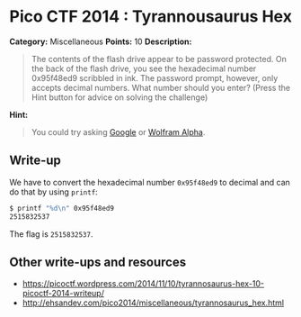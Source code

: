 # Pico CTF 2014 : Tyrannousaurus Hex

**Category:** Miscellaneous
**Points:** 10
**Description:**

>The contents of the flash drive appear to be password protected. On the back of the flash drive, you see the hexadecimal number 0x95f48ed9 scribbled in ink. The password prompt, however, only accepts decimal numbers. What number should you enter? (Press the Hint button for advice on solving the challenge)

**Hint:**
>You could try asking [Google](https://www.google.com/) or [Wolfram Alpha](http://www.wolframalpha.com/).

## Write-up

We have to convert the hexadecimal number `0x95f48ed9` to decimal and can do that by using `printf`:

```bash
$ printf "%d\n" 0x95f48ed9
2515832537
```

The flag is `2515832537`.

## Other write-ups and resources

* <https://picoctf.wordpress.com/2014/11/10/tyrannosaurus-hex-10-picoctf-2014-writeup/>
* <http://ehsandev.com/pico2014/miscellaneous/tyrannosaurus_hex.html>
